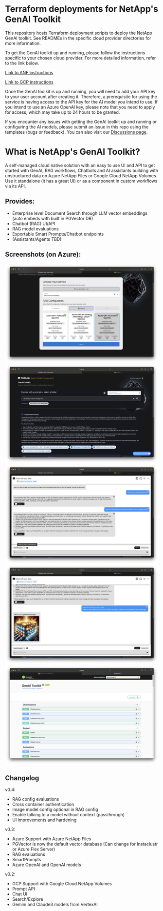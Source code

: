 # Terraform deployments for NetApp's GenAI Toolkit
This repository hosts Terraform deployment scripts to deploy the NetApp GenAI toolkit. See READMEs in the specific cloud provider directories for more information. 

To get the GenAI toolkit up and running, please follow the instructions specific to your chosen cloud provider. For more detailed information, refer to the link below.

[Link to ANF instructions](anf/README.md)

[Link to GCP instructions](gcp/README.md)

Once the GenAI toolkit is up and running, you will need to add your API key to your user account after creating it. Therefore, a prerequisite for using the service is having access to the API key for the AI model you intend to use. If you intend to use an Azure OpenAI key, please note that you need to apply for access, which may take up to 24 hours to be granted.

If you encounter any issues with getting the GenAI toolkit up and running or configuring the AI models, please submit an Issue in this repo using the templates (bugs or feedback). You can also visit our [Discussions page](https://github.com/NetAppLabs/genai-toolkit-terraform-deployment/discussions).

# What is NetApp's GenAI Toolkit?

A self-managed cloud native solution with an easy to use UI and API to get started with GenAI, RAG workflows, Chatbots and AI assistants building with unstructured data on Azure NetApp Files or Google Cloud NetApp Volumes. Use it standalone (it has a great UI) or as a component in custom workflows via its API.

## Provides:
- Enterprise level Document Search through LLM vector embeddings (auto embeds with built in PGVector DB)
- Chatbot (RAG) UI/API
- RAG model evaluations
- Exportable Smart Prompts/Chatbot endpoints
- (Assistants/Agents TBD)

## Screenshots (on Azure):
![Services](images/services.png)
![Search](images/search.png)
![Save Smart Prompt](images/savesmartprompt.png)
![Image Generation](images/image-generation.png)
![API](images/api.png)

## Changelog
v0.4:
- RAG config evaluations
- Cross container authentication
- Image model config optional in RAG config
- Enable talking to a model without context (passthrough)
- UI improvements and hardening

v0.3:
- Azure Support with Azure NetApp Files
- PGVector is now the default vector database (Can change for Instaclustr or Azure Flex Server)
- RAG evaluations
- SmartPrompts
- Azure OpenAI and OpenAI models

v0.2:
- GCP Support with Google Cloud NetApp Volumes
- Prompt API
- Chat UI
- Search/Explore
- Gemini and Claude3 models from VertexAI
